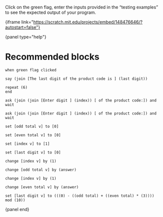 Click on the green flag, enter the inputs provided in the “testing examples” to
see the expected output of your program.

{iframe link="https://scratch.mit.edu/projects/embed/148476646/?autostart=false"}

{panel type="help"}

# Recommended blocks

```scratch
when green flag clicked

say (join [The last digit of the product code is ] (last digit))

repeat (6)
end
```

```scratch
ask (join (join [Enter digit ] (index)) [ of the product code:]) and wait

ask (join (join [Enter digit ] (index)) [ of the product code:]) and wait
```

```scratch
set [odd total v] to [0]

set [even total v] to [0]

set [index v] to [1]

set [last digit v] to [0]

change [index v] by (1)

change [odd total v] by (answer)

change [index v] by (1)

change [even total v] by (answer)

set [last digit v] to (((0) - ((odd total) + ((even total) * (3)))) mod (10))
```

{panel end}
